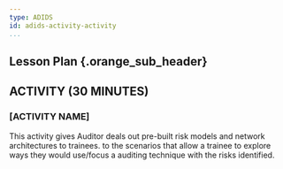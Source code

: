 ```yaml
---
type: ADIDS
id: adids-activity-activity
...
```


## Lesson Plan {.orange_sub_header}

## ACTIVITY (30 MINUTES)

### [ACTIVITY NAME]

This activity gives Auditor deals out pre-built risk models and network architectures to trainees. to the scenarios that allow a trainee to explore ways they would use/focus a auditing technique with the risks identified.
